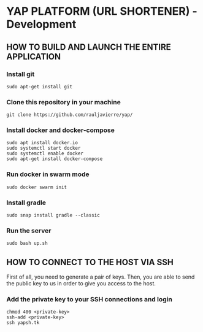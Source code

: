 # YAP PLATFORM (URL SHORTENER) - Development



## HOW TO BUILD AND LAUNCH THE ENTIRE APPLICATION


### Install git
```
sudo apt-get install git
```

### Clone this repository in your machine
```
git clone https://github.com/rauljavierre/yap/
```

### Install docker and docker-compose
```
sudo apt install docker.io
sudo systemctl start docker
sudo systemctl enable docker
sudo apt-get install docker-compose
```

### Run docker in swarm mode
```
sudo docker swarm init
```

### Install gradle
```
sudo snap install gradle --classic
```

### Run the server
```
sudo bash up.sh
```

## HOW TO CONNECT TO THE HOST VIA SSH

First of all, you need to generate a pair of keys. Then, you are able to send the public key to us in order to give you access to the host.

### Add the private key to your SSH connections and login
```
chmod 400 <private-key>
ssh-add <private-key>
ssh yapsh.tk
```
